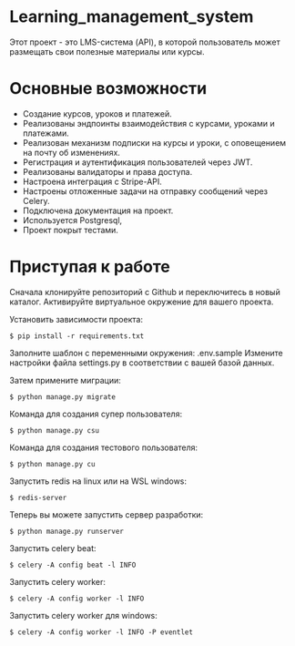 # Learning_management_system
 Этот проект - это LMS-система (API), в которой пользователь может размещать свои полезные материалы или курсы.
 

# Основные возможности
- Создание курсов, уроков и платежей.
- Реализованы эндпоинты взаимодействия с курсами, уроками и платежами.
- Реализован механизм подписки на курсы и уроки, с оповещением на почту об изменениях.
- Регистрация и аутентификация пользователей через JWT.
- Реализованы валидаторы и права доступа.
- Настроена интеграция с Stripe-API.
- Настроены отложенные задачи на отправку сообщений через Celery.
- Подключена документация на проект.
- Используется Postgresql,
- Проект покрыт тестами.


# Приступая к работе

Сначала клонируйте репозиторий с Github и переключитесь в новый каталог.
Активируйте виртуальное окружение для вашего проекта.

Установить зависимости проекта:

    $ pip install -r requirements.txt


Заполните шаблон с переменными окружения: .env.sample
Измените настройки файла settings.py в соответствии с вашей базой данных.
    
Затем примените миграции:

    $ python manage.py migrate

Команда для создания супер пользователя:
    
    $ python manage.py csu

Команда для создания тестового пользователя:
    
    $ python manage.py cu

Запустить redis на linux или на WSL windows:

    $ redis-server

Теперь вы можете запустить сервер разработки:

    $ python manage.py runserver

Запустить celery beat:

    $ celery -A config beat -l INFO

Запустить celery worker:

    $ celery -A config worker -l INFO

Запустить celery worker для windows:

    $ celery -A config worker -l INFO -P eventlet
